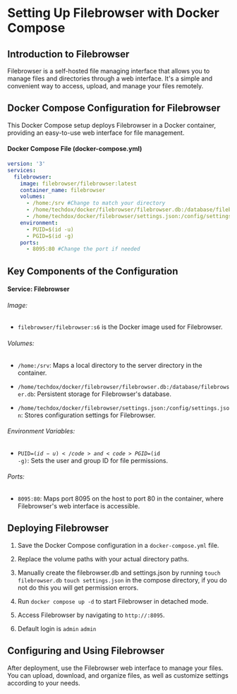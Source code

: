 # Setting Up Filebrowser with Docker Compose

## Introduction to Filebrowser

Filebrowser is a self-hosted file managing interface that allows you to manage files and directories through a web interface. It's a simple and convenient way to access, upload, and manage your files remotely.

## Docker Compose Configuration for Filebrowser

This Docker Compose setup deploys Filebrowser in a Docker container, providing an easy-to-use web interface for file management.

#### Docker Compose File (docker-compose.yml)

```yaml
version: '3'
services:
  filebrowser:
    image: filebrowser/filebrowser:latest
    container_name: filebrowser
    volumes:
      - /home:/srv #Change to match your directory
      - /home/techdox/docker/filebrowser/filebrowser.db:/database/filebrowser.db #Change to match your directory
      - /home/techdox/docker/filebrowser/settings.json:/config/settings.json #Change to match your directory
    environment:
      - PUID=$(id -u)
      - PGID=$(id -g)
    ports:
      - 8095:80 #Change the port if needed
```

## Key Components of the Configuration

#### Service: Filebrowser

###### Image: 

* <code>filebrowser/filebrowser:s6</code> is the Docker image used for Filebrowser.

###### Volumes:

* <code>/home:/srv</code>: Maps a local directory to the server directory in the container.

* <code>/home/techdox/docker/filebrowser/filebrowser.db:/database/filebrowser.db</code>: Persistent storage for Filebrowser's database.

* <code>/home/techdox/docker/filebrowser/settings.json:/config/settings.json</code>: Stores configuration settings for Filebrowser.

###### Environment Variables:

* <code>PUID=$(id -u)</code> and <code>PGID=$(id -g)</code>: Sets the user and group ID for file permissions.

###### Ports:

* <code>8095:80</code>: Maps port 8095 on the host to port 80 in the container, where Filebrowser's web interface is accessible.

## Deploying Filebrowser

1. Save the Docker Compose configuration in a <code>docker-compose.yml</code> file.

2. Replace the volume paths with your actual directory paths.

3. Manually create the filebrowser.db and settings.json by running <code>touch filebrowser.db</code> <code>touch settings.json</code> in the compose directory, if you do not do this you will get permission errors.

4. Run <code>docker compose up -d</code> to start Filebrowser in detached mode.

5. Access Filebrowser by navigating to <code>http://<host-ip>:8095</code>.

6. Default login is <code>admin</code> <code>admin</code>

## Configuring and Using Filebrowser

After deployment, use the Filebrowser web interface to manage your files. You can upload, download, and organize files, as well as customize settings according to your needs.